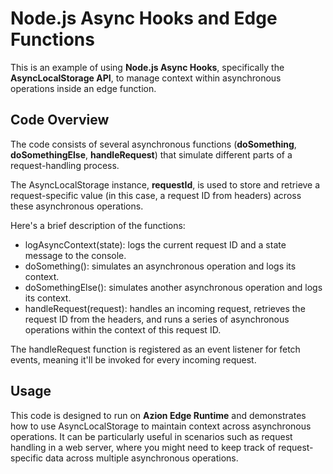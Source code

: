 # Node.js Async Hooks and Edge Functions

This is an example of using **Node.js Async Hooks**, specifically the **AsyncLocalStorage API**, to manage context within asynchronous operations inside an edge function.

## Code Overview

The code consists of several asynchronous functions (**doSomething**, **doSomethingElse**, **handleRequest**) that simulate different parts of a request-handling process.

The AsyncLocalStorage instance, **requestId**, is used to store and retrieve a request-specific value (in this case, a request ID from headers) across these asynchronous operations.

Here's a brief description of the functions:

- logAsyncContext(state): logs the current request ID and a state message to the console.
- doSomething(): simulates an asynchronous operation and logs its context.
- doSomethingElse(): simulates another asynchronous operation and logs its context.
- handleRequest(request): handles an incoming request, retrieves the request ID from the headers, and runs a series of asynchronous operations within the context of this request ID.

The handleRequest function is registered as an event listener for fetch events, meaning it'll be invoked for every incoming request.

## Usage

This code is designed to run on **Azion Edge Runtime** and demonstrates how to use AsyncLocalStorage to maintain context across asynchronous operations. It can be particularly useful in scenarios such as request handling in a web server, where you might need to keep track of request-specific data across multiple asynchronous operations.